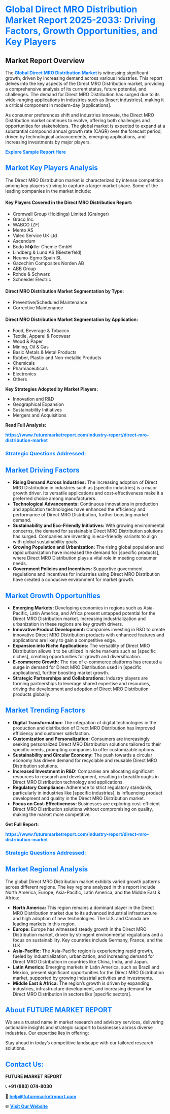 <h1 style="color: #007BFF;">Global Direct MRO Distribution Market Report 2025-2033: Driving Factors, Growth Opportunities, and Key Players</h1>

<section id="overview">
<h2>Market Report Overview</h2>
<p>The <a href="https://www.futuremarketreport.com/industry-report/direct-mro-distribution-market" style="color: #007BFF; text-decoration: none;"><strong>Global Direct MRO Distribution Market</strong></a> is witnessing significant growth, driven by increasing demand across various industries. This report delves into the key aspects of the Direct MRO Distribution market, providing a comprehensive analysis of its current status, future potential, and challenges. The demand for Direct MRO Distribution has surged due to its wide-ranging applications in industries such as [insert industries], making it a critical component in modern-day [applications].</p>
<p>As consumer preferences shift and industries innovate, the Direct MRO Distribution market continues to evolve, offering both challenges and opportunities for stakeholders. The global market is expected to expand at a substantial compound annual growth rate (CAGR) over the forecast period, driven by technological advancements, emerging applications, and increasing investments by major players.</p>
</section>

<section id="overview">
<p><a href="https://www.futuremarketreport.com/request-sample/reportId=25886" style="color: #007BFF; text-decoration: none;"><strong>Explore Sample Report Here</strong></a></p>
</section>

<section id="key-players">
<h2 style="color: #007BFF;">Market Key Players Analysis</h2>
<p>The Direct MRO Distribution market is characterized by intense competition among key players striving to capture a larger market share. Some of the leading companies in the market include:</p>
<h4>Key Players Covered in the Direct MRO Distribution Report:</h4>
<ul><li>Cromwell Group (Holdings) Limited (Grainger)</li><li>Graco Inc.</li><li>WABCO (ZF)</li><li>Mento AS</li><li>Valeo Service UK Ltd</li><li>Ascendum</li><li>Bodo M�ller Chemie GmbH</li><li>Lindberg &amp; Lund AS (Biesterfeld)</li><li>Neumo-Egmo Spain SL</li><li>Gazechim Composites Norden AB</li><li>ABB Group</li><li>Rohde &amp; Schwarz</li><li>Schneider Electric</li></ul>
<h4>Direct MRO Distribution Market Segmentation by Type:</h4>
<ul><li>Preventive/Scheduled Maintenance</li><li>Corrective Maintenance</li></ul>

<h4>Direct MRO Distribution Market Segmentation by Application:</h4>
<ul><li>Food, Beverage &amp; Tobacco</li><li>Textile, Apparel &amp; Footwear</li><li>Wood &amp; Paper</li><li>Mining, Oil &amp; Gas</li><li>Basic Metals &amp; Metal Products</li><li>Rubber, Plastic and Non-metallic Products</li><li>Chemicals</li><li>Pharmaceuticals</li><li>Electronics</li><li>Others</li></ul>
<p><strong>Key Strategies Adopted by Market Players:</strong></p>
<ul>
<li>Innovation and R&D</li>
<li>Geographical Expansion</li>
<li>Sustainability Initiatives</li>
<li>Mergers and Acquisitions</li>
</ul>
</section>

<section>
<p><strong>Read Full Analysis: </strong></p><a href="https://www.futuremarketreport.com/industry-report/direct-mro-distribution-market" style="color: #007BFF; text-decoration: none;"><strong>https://www.futuremarketreport.com/industry-report/direct-mro-distribution-market</strong></a>
<h3 style="color: #007BFF;">Strategic Questions Addressed:</h3>
</section>

<section id="driving-factors">
<h2 style="color: #007BFF;">Market Driving Factors</h2>
<ul>
<li><strong>Rising Demand Across Industries:</strong> The increasing adoption of Direct MRO Distribution in industries such as [specific industries] is a major growth driver. Its versatile applications and cost-effectiveness make it a preferred choice among manufacturers.</li>
<li><strong>Technological Advancements:</strong> Continuous innovations in production and application technologies have enhanced the efficiency and performance of Direct MRO Distribution, further boosting market demand.</li>
<li><strong>Sustainability and Eco-Friendly Initiatives:</strong> With growing environmental concerns, the demand for sustainable Direct MRO Distribution solutions has surged. Companies are investing in eco-friendly variants to align with global sustainability goals.</li>
<li><strong>Growing Population and Urbanization:</strong> The rising global population and rapid urbanization have increased the demand for [specific products], where Direct MRO Distribution plays a vital role in meeting consumer needs.</li>
<li><strong>Government Policies and Incentives:</strong> Supportive government regulations and incentives for industries using Direct MRO Distribution have created a conducive environment for market growth.</li>
</ul>
</section>

<section id="growth-opportunities">
<h2 style="color: #007BFF;">Market Growth Opportunities</h2>
<ul>
<li><strong>Emerging Markets:</strong> Developing economies in regions such as Asia-Pacific, Latin America, and Africa present untapped potential for the Direct MRO Distribution market. Increasing industrialization and urbanization in these regions are key growth drivers.</li>
<li><strong>Innovative Product Development:</strong> Companies investing in R&D to create innovative Direct MRO Distribution products with enhanced features and applications are likely to gain a competitive edge.</li>
<li><strong>Expansion into Niche Applications:</strong> The versatility of Direct MRO Distribution allows it to be utilized in niche markets such as [specific niches], creating opportunities for growth and diversification.</li>
<li><strong>E-commerce Growth:</strong> The rise of e-commerce platforms has created a surge in demand for Direct MRO Distribution used in [specific applications], further boosting market growth.</li>
<li><strong>Strategic Partnerships and Collaborations:</strong> Industry players are forming partnerships to leverage shared expertise and resources, driving the development and adoption of Direct MRO Distribution products globally.</li>
</ul>
</section>

<section id="trending-factors">
<h2 style="color: #007BFF;">Market Trending Factors</h2>
<ul>
<li><strong>Digital Transformation:</strong> The integration of digital technologies in the production and distribution of Direct MRO Distribution has improved efficiency and customer satisfaction.</li>
<li><strong>Customization and Personalization:</strong> Consumers are increasingly seeking personalized Direct MRO Distribution solutions tailored to their specific needs, prompting companies to offer customizable options.</li>
<li><strong>Sustainability and Circular Economy:</strong> The push towards a circular economy has driven demand for recyclable and reusable Direct MRO Distribution solutions.</li>
<li><strong>Increased Investment in R&D:</strong> Companies are allocating significant resources to research and development, resulting in breakthroughs in Direct MRO Distribution technology and applications.</li>
<li><strong>Regulatory Compliance:</strong> Adherence to strict regulatory standards, particularly in industries like [specific industries], is influencing product development and quality in the Direct MRO Distribution market.</li>
<li><strong>Focus on Cost-Effectiveness:</strong> Businesses are exploring cost-efficient Direct MRO Distribution solutions without compromising on quality, making the market more competitive.</li>
</ul>
</section>

<section>
<p><strong>Get Full Report: </strong></p><a href="https://www.futuremarketreport.com/industry-report/direct-mro-distribution-market" style="color: #007BFF; text-decoration: none;"><strong>https://www.futuremarketreport.com/industry-report/direct-mro-distribution-market</strong></a>
<h3 style="color: #007BFF;">Strategic Questions Addressed:</h3>
</section>


<section id="regional-analysis">
<h2 style="color: #007BFF;">Market Regional Analysis</h2>
<p>The global Direct MRO Distribution market exhibits varied growth patterns across different regions. The key regions analyzed in this report include North America, Europe, Asia-Pacific, Latin America, and the Middle East & Africa:</p>
<ul>
<li><strong>North America:</strong> This region remains a dominant player in the Direct MRO Distribution market due to its advanced industrial infrastructure and high adoption of new technologies. The U.S. and Canada are leading markets in this region.</li>
<li><strong>Europe:</strong> Europe has witnessed steady growth in the Direct MRO Distribution market, driven by stringent environmental regulations and a focus on sustainability. Key countries include Germany, France, and the U.K.</li>
<li><strong>Asia-Pacific:</strong> The Asia-Pacific region is experiencing rapid growth, fueled by industrialization, urbanization, and increasing demand for Direct MRO Distribution in countries like China, India, and Japan.</li>
<li><strong>Latin America:</strong> Emerging markets in Latin America, such as Brazil and Mexico, present significant opportunities for the Direct MRO Distribution market, supported by growing industrial activities and investments.</li>
<li><strong>Middle East & Africa:</strong> The region’s growth is driven by expanding industries, infrastructure development, and increasing demand for Direct MRO Distribution in sectors like [specific sectors].</li>
</ul>
</section>

<footer>
<h2 style="color: #007BFF;">About FUTURE MARKET REPORT</h2>
<p>We are a trusted name in market research and advisory services, delivering actionable insights and strategic support to businesses across diverse industries. Our expertise lies in offering:</p>

<p>Stay ahead in today’s competitive landscape with our tailored research solutions.</p>

<h2 style="color: #007BFF;">Contact Us:</h2>
<p><strong>FUTURE MARKET REPORT</strong></p>
<p>📞 <strong>+91 (883) 074-8030</strong></p>
<p>📧 <strong><a href="mailto:help@futuremarketreport.com" style="color: #007BFF;">help@futuremarketreport.com</a></strong></p>
<p>🌐 <strong><a href="https://www.futuremarketreport.com/" style="color: #007BFF;">Visit Our Website</a></strong></p>
</footer>